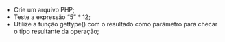 * Crie um arquivo PHP;
* Teste a expressão “5” * 12;
* Utilize a função gettype() com o resultado como parâmetro para checar o tipo resultante da operação;